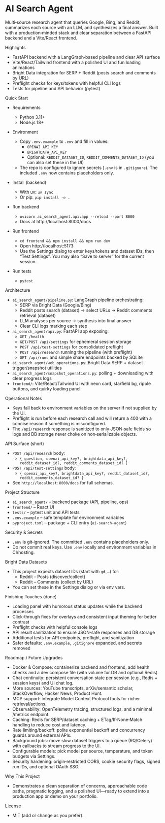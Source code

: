AI Search Agent
================

Multi‑source research agent that queries Google, Bing, and Reddit, summarizes each source with an LLM, and synthesizes a final answer. Built with a production‑minded stack and clear separation between a FastAPI backend and a Vite/React frontend.

Highlights
- FastAPI backend with a LangGraph‑based pipeline and clear API surface
- Vite/React/Tailwind frontend with a polished UI and fun loading animations
- Bright Data integration for SERP + Reddit (posts search and comments by URL)
- Preflight checks for keys/tokens with helpful CLI logs
- Tests for pipeline and API behavior (pytest)

Quick Start
- Requirements
  - Python 3.11+
  - Node.js 18+

- Environment
  - Copy `.env.example` to `.env` and fill in values:
    - `OPENAI_API_KEY`
    - `BRIGHTDATA_API_KEY`
    - Optional: `REDDIT_DATASET_ID`, `REDDIT_COMMENTS_DATASET_ID` (you can also set these in the UI)
  - The repo is configured to ignore secrets (`.env` is in `.gitignore`). The included `.env` now contains placeholders only.

- Install (backend)
  - With uv: `uv sync`
  - Or pip: `pip install -e .`

- Run backend
  - `uvicorn ai_search_agent.api:app --reload --port 8000`
  - Docs at http://localhost:8000/docs

- Run frontend
  - `cd frontend && npm install && npm run dev`
  - Open http://localhost:5173
  - Use the Settings dialog to enter keys/tokens and dataset IDs, then “Test Settings”. You may also “Save to server” for the current session.

- Run tests
  - `pytest`

Architecture
- `ai_search_agent/pipeline.py`: LangGraph pipeline orchestrating:
  - SERP via Bright Data (Google/Bing)
  - Reddit posts search (dataset) → select URLs → Reddit comments retrieval (dataset)
  - LLM analyses per source → synthesis into final answer
  - Clear CLI logs marking each step
- `ai_search_agent/api.py`: FastAPI app exposing:
  - `GET /health`
  - `GET/POST /api/settings` for ephemeral session storage
  - `POST /api/test-settings` for consolidated preflight
  - `POST /api/research` running the pipeline (with preflight)
  - `GET /api/runs` and simple share endpoints backed by SQLite
- `ai_search_agent/web_operations.py`: Bright Data SERP + dataset trigger/snapshot utilities
- `ai_search_agent/snapshot_operations.py`: polling + downloading with clear progress logs
- `frontend/`: Vite/React/Tailwind UI with neon card, starfield bg, ripple buttons, and quirky loading panel

Operational Notes
- Keys fall back to environment variables on the server if not supplied by the UI.
- Preflight is run before each research call and will return a 400 with a concise reason if something is misconfigured.
- The `/api/research` response is sanitized to only JSON‑safe fields so logs and DB storage never choke on non‑serializable objects.

API Surface (short)
- `POST /api/research` body:
  - `{ question, openai_api_key?, brightdata_api_key?, reddit_dataset_id?, reddit_comments_dataset_id? }`
- `POST /api/test-settings` body:
  - `{ openai_api_key?, brightdata_api_key?, reddit_dataset_id?, reddit_comments_dataset_id? }`
- See `http://localhost:8000/docs` for full schemas.

Project Structure
- `ai_search_agent/` – backend package (API, pipeline, ops)
- `frontend/` – React UI
- `tests/` – pytest unit and API tests
- `.env.example` – safe template for environment variables
- `pyproject.toml` – package + CLI entry (`ai-search-agent`)

Security & Secrets
- `.env` is git‑ignored. The committed `.env` contains placeholders only.
- Do not commit real keys. Use `.env` locally and environment variables in CI/hosting.

Bright Data Datasets
- This project expects dataset IDs (start with `gd_…`) for:
  - Reddit – Posts (discover/collect)
  - Reddit – Comments (collect by URL)
- You can set these in the Settings dialog or via env vars.

Finishing Touches (done)
- Loading panel with humorous status updates while the backend processes
- Click‑through fixes for overlays and consistent input theming for better contrast
- Preflight checks with helpful console logs
- API result sanitization to ensure JSON‑safe responses and DB storage
- Additional tests for API endpoints, preflight, and sanitization
- Safer defaults: `.env.example`, `.gitignore` expanded, and secrets removed

Roadmap / Future Upgrades
- Docker & Compose: containerize backend and frontend, add health checks and a dev compose file (with volume for DB and optional Redis).
- Chat continuity: persistent conversation state per session (e.g., Redis + session keys) and UI chat log.
- More sources: YouTube transcripts, arXiv/semantic scholar, StackOverflow, Hacker News, Product Hunt.
- MCP support: integrate Model Context Protocol tools for richer retrieval/actions.
- Observability: OpenTelemetry tracing, structured logs, and a minimal /metrics endpoint.
- Caching: Redis for SERP/dataset caching + ETag/If‑None‑Match handling to reduce cost and latency.
- Rate limiting/backoff: polite exponential backoff and concurrency guards around external APIs.
- Background jobs: move slow dataset triggers to a queue (RQ/Celery) with callbacks to stream progress to the UI.
- Configurable models: pick model per source, temperature, and token budgets via Settings.
- Security hardening: origin‑restricted CORS, cookie security flags, signed run IDs, and optional OAuth SSO.

Why This Project
- Demonstrates a clean separation of concerns, approachable code paths, pragmatic logging, and a polished UI—ready to extend into a production app or demo on your portfolio.

License
- MIT (add or change as you prefer).
